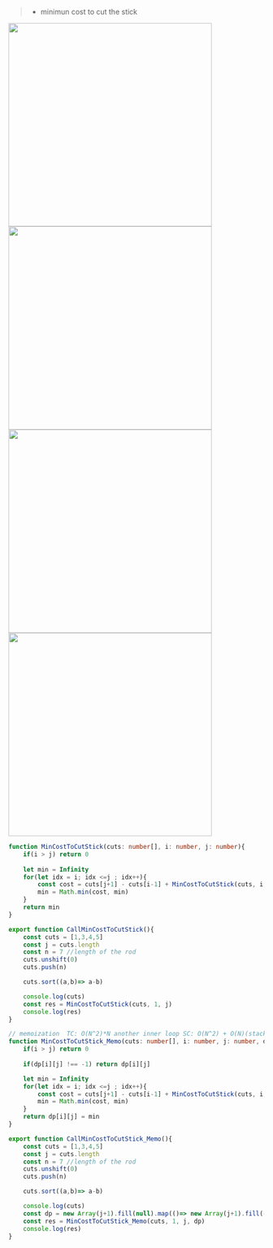 > - minimun cost to cut the stick

<img src="https://github.com/user-attachments/assets/7b5cf9b6-2467-42ce-9b6b-8dc629fff04f" width=400 height=400>

<img src="https://github.com/user-attachments/assets/14a597d8-37d3-4439-aefd-e8ba81fe36c3" width=400 height=400>

<img src="https://github.com/user-attachments/assets/6d73a76f-702e-4029-a3f3-c2df01df31ea" width=400 height=400>

<img src="https://github.com/user-attachments/assets/341d6e0c-324f-48be-b20e-e3a26db50f89" width=400 height=400>


```ts
function MinCostToCutStick(cuts: number[], i: number, j: number){
    if(i > j) return 0
    
    let min = Infinity
    for(let idx = i; idx <=j ; idx++){
        const cost = cuts[j+1] - cuts[i-1] + MinCostToCutStick(cuts, i, idx-1) + MinCostToCutStick(cuts, idx+1, j)
        min = Math.min(cost, min)
    }
    return min
}

export function CallMinCostToCutStick(){
    const cuts = [1,3,4,5]
    const j = cuts.length
    const n = 7 //length of the rod
    cuts.unshift(0)
    cuts.push(n)

    cuts.sort((a,b)=> a-b)

    console.log(cuts)
    const res = MinCostToCutStick(cuts, 1, j)
    console.log(res)
}

// memoization  TC: O(N^2)*N another inner loop SC: O(N^2) + O(N)(stack space)
function MinCostToCutStick_Memo(cuts: number[], i: number, j: number, dp:  number[][]){
    if(i > j) return 0
    
    if(dp[i][j] !== -1) return dp[i][j]

    let min = Infinity
    for(let idx = i; idx <=j ; idx++){
        const cost = cuts[j+1] - cuts[i-1] + MinCostToCutStick(cuts, i, idx-1) + MinCostToCutStick(cuts, idx+1, j)
        min = Math.min(cost, min)
    }
    return dp[i][j] = min
}

export function CallMinCostToCutStick_Memo(){
    const cuts = [1,3,4,5]
    const j = cuts.length
    const n = 7 //length of the rod
    cuts.unshift(0)
    cuts.push(n)

    cuts.sort((a,b)=> a-b)

    console.log(cuts)
    const dp = new Array(j+1).fill(null).map(()=> new Array(j+1).fill(-1))
    const res = MinCostToCutStick_Memo(cuts, 1, j, dp)
    console.log(res)
}
```
